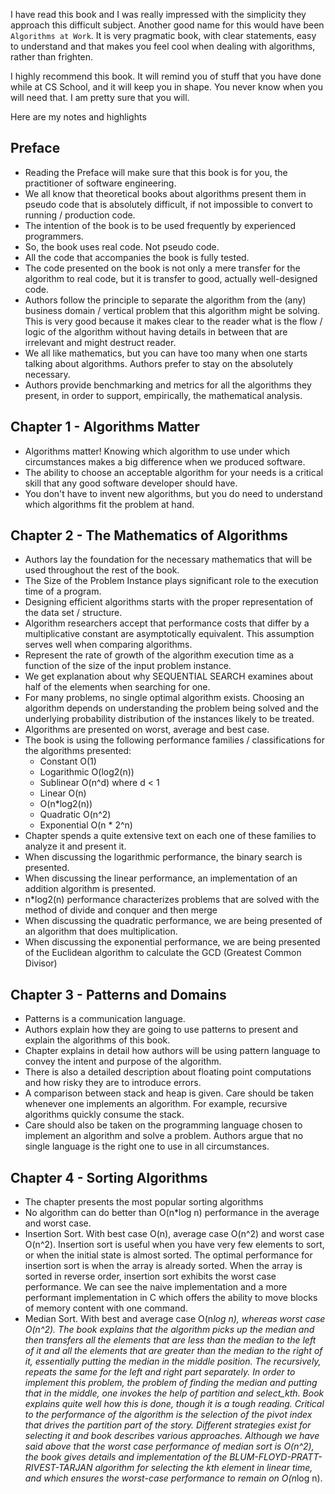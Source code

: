 I have read this book and I was really impressed with the simplicity they approach this difficult subject.
Another good name for this would have been `Algorithms at Work`. It is very pragmatic book, with clear statements,
easy to understand and that makes you feel cool when dealing with algorithms, rather than frighten.

I highly recommend this book. It will remind you of stuff that you have done while at CS School, and it will keep
you in shape. You never know when you will need that. I am pretty sure that you will.

Here are my notes and highlights

## Preface ##

- Reading the Preface will make sure that this book is for you, the practitioner of software engineering.
- We all know that theoretical books about algorithms present them in pseudo code that is absolutely difficult, if not impossible to convert to running / production code.
- The intention of the book is to be used frequently by experienced programmers.
- So, the book uses real code. Not pseudo code.
- All the code that accompanies the book is fully tested.
- The code presented on the book is not only a mere transfer for the algorithm to real code, but it is transfer to good, actually well-designed code.
- Authors follow the principle to separate the algorithm from the (any) business domain / vertical problem that this algorithm might be solving. This is very good because it
makes clear to the reader what is the flow / logic of the algorithm without having details in between that are irrelevant and might destruct reader.
- We all like mathematics, but you can have too many when one starts talking about algorithms. Authors prefer to stay on the absolutely necessary.
- Authors provide benchmarking and metrics for all the algorithms they present, in order to support, empirically, the mathematical analysis.

## Chapter 1 - Algorithms Matter ##

- Algorithms matter! Knowing which algorithm to use under which circumstances makes a big difference when we produced software.
- The ability to choose an acceptable algorithm for your needs is a critical skill that any good software developer should have.
- You don't have to invent new algorithms, but you do need to understand which algorithms fit the problem at hand.

## Chapter 2 - The Mathematics of Algorithms ##

- Authors lay the foundation for the necessary mathematics that will be used throughout the rest of the book.
- The Size of the Problem Instance plays significant role to the execution time of a program.
- Designing efficient algorithms starts with the proper representation of the data set / structure.
- Algorithm researchers accept that performance costs that differ by a multiplicative constant are asymptotically equivalent. This assumption serves well when comparing algorithms.
- Represent the rate of growth of the algorithm execution time as a function of the size of the input problem instance.
- We get explanation about why SEQUENTIAL SEARCH examines about half of the elements when searching for one.
- For many problems, no single optimal algorithm exists. Choosing an algorithm depends on understanding the problem being solved and the underlying probability distribution of the instances
likely to be treated.
- Algorithms are presented on worst, average and best case.
- The book is using the following performance families / classifications for the algorithms presented:
    * Constant O(1)
    * Logarithmic O(log2(n))
    * Sublinear O(n^d) where d < 1
    * Linear O(n)
    * O(n*log2(n))
    * Quadratic O(n^2)
    * Exponential O(n * 2^n)
- Chapter spends a quite extensive text on each one of these families to analyze it and present it.
- When discussing the logarithmic performance, the binary search is presented.
- When discussing the linear performance, an implementation of an addition algorithm is presented.
- n*log2(n) performance characterizes problems that are solved with the method of divide and conquer and then merge
- When discussing the quadratic performance, we are being presented of an algorithm that does multiplication.
- When discussing the exponential performance, we are being presented of the Euclidean algorithm to calculate the GCD (Greatest Common Divisor)

## Chapter 3 - Patterns and Domains ##

- Patterns is a communication language.
- Authors explain how they are going to use patterns to present and explain the algorithms of this book.
- Chapter explains in detail how authors will be using pattern language to convey the intent and purpose of the algorithm.
- There is also a detailed description about floating point computations and how risky they are to introduce errors.
- A comparison between stack and heap is given. Care should be taken whenever one implements an algorithm. For example, recursive algorithms quickly consume the stack.
- Care should also be taken on the programming language chosen to implement an algorithm and solve a problem. Authors argue that no single language is the right one to
use in all circumstances.

## Chapter 4 - Sorting Algorithms ##

- The chapter presents the most popular sorting algorithms
- No algorithm can do better than O(n*log n) performance in the average and worst case.
- Insertion Sort. With best case O(n), average case O(n^2) and worst case O(n^2). Insertion sort is useful when you have very few elements to sort, or when the initial state is almost sorted.
The optimal performance for insertion sort is when the array is already sorted. When the array is sorted in reverse order, insertion sort exhibits the worst case performance.
We can see the naive implementation and a more performant implementation in C which offers the ability to move blocks of memory content with one command.
- Median Sort. With best and average case O(n*log n), whereas worst case O(n^2). The book explains that the algorithm picks up the median and then transfers all the elements
that are less than the median to the left of it and all the elements that are greater than the median to the right of it, essentially putting the median in the middle
position. The recursively, repeats the same for the left and right part separately. In order to implement this problem, the problem of finding the median and putting that
in the middle, one invokes the help of partition and select_kth. Book explains quite well how this is done, though it is a tough reading. Critical to the performance of the
algorithm is the selection of the pivot index that drives the partition part of the story. Different strategies exist for selecting it and book describes various
approaches. Although we have said above that the worst case performance of median sort is O(n^2), the book gives details and implementation of the BLUM-FLOYD-PRATT-RIVEST-TARJAN
algorithm for selecting the kth element in linear time, and which ensures the worst-case performance to remain on O(n*log n).



